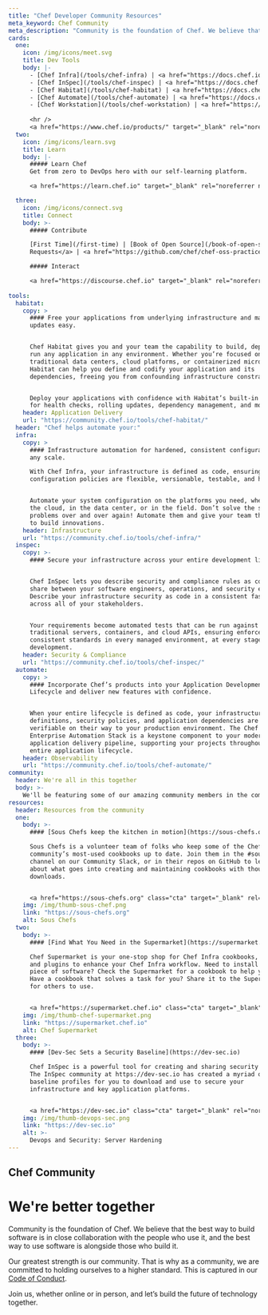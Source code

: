 ```yaml
---
title: "Chef Developer Community Resources"
meta_keyword: Chef Community
meta_description: "Community is the foundation of Chef. We believe that the best way to build software is in close collaboration with the people who use it, and alongside those who build it."
cards:
  one:
    icon: /img/icons/meet.svg
    title: Dev Tools
    body: |-
      - [Chef Infra](/tools/chef-infra) | <a href="https://docs.chef.io/chef_overview/" target="_blank" rel="noreferrer noopener">Docs</a> | <a href="https://learn.chef.io/courses/course-v1:chef+Infra101+perpetual/about" target="_blank" rel="noreferrer noopener">Learn</a>
      - [Chef InSpec](/tools/chef-inspec) | <a href="https://docs.chef.io/inspec/" target="_blank" rel="noreferrer noopener">Docs</a> | <a href="https://learn.chef.io/courses/course-v1:chef+Inspec101+Perpetual/about" target="_blank" rel="noreferrer noopener">Learn</a>  
      - [Chef Habitat](/tools/chef-habitat) | <a href="https://docs.chef.io/habitat" target="_blank" rel="noreferrer noopener">Docs</a> | <a href="https://learn.chef.io/courses/course-v1:chef+Habitat101+Perpetual/about" target="_blank" rel="noreferrer noopener">Learn</a> 
      - [Chef Automate](/tools/chef-automate) | <a href="https://docs.chef.io/automate/" target="_blank" rel="noreferrer noopener">Docs</a> | <a href="https://learn.chef.io/courses/course-v1:chef+Automate101+Perpetual/about" target="_blank" rel="noreferrer noopener">Learn</a> 
      - [Chef Workstation](/tools/chef-workstation) | <a href="https://docs.chef.io/workstation/" target="_blank" rel="noreferrer noopener">Docs</a>
 
      <hr />
      <a href="https://www.chef.io/products/" target="_blank" rel="noreferrer noopener">See Enterprise Products &raquo;</a>
  two:
    icon: /img/icons/learn.svg
    title: Learn
    body: |-
      ##### Learn Chef
      Get from zero to DevOps hero with our self-learning platform.

      <a href="https://learn.chef.io" target="_blank" rel="noreferrer noopener">Get started &raquo;</a> 

  three:
    icon: /img/icons/connect.svg
    title: Connect
    body: >-
      ##### Contribute

      [First Time](/first-time) | [Book of Open Source](/book-of-open-source) | <a href="https://chef-software.ideas.aha.io/" target="_blank" rel="noreferrer noopener">Feature
      Requests</a> | <a href="https://github.com/chef/chef-oss-practices/blob/master/distributions/distribution-list.md" target="_blank" rel="noreferrer noopener">Community Distributions</a>

      ##### Interact

      <a href="https://discourse.chef.io" target="_blank" rel="noreferrer noopener">Chef Questions</a> | <a href="https://community-slack.chef.io/" target="_blank" rel="noreferrer noopener">Community Slack</a>
      
tools:
  habitat:
    copy: >
      #### Free your applications from underlying infrastructure and make
      updates easy.


      Chef Habitat gives you and your team the capability to build, deploy, and
      run any application in any environment. Whether you’re focused on
      traditional data centers, cloud platforms, or containerized microservices,
      Habitat can help you define and codify your application and its
      dependencies, freeing you from confounding infrastructure constraints.


      Deploy your applications with confidence with Habitat’s built-in support
      for health checks, rolling updates, dependency management, and more.
    header: Application Delivery
    url: "https://community.chef.io/tools/chef-habitat/"
  header: "Chef helps automate your:"
  infra:
    copy: >
      #### Infrastructure automation for hardened, consistent configuration at
      any scale.

      With Chef Infra, your infrastructure is defined as code, ensuring that
      configuration policies are flexible, versionable, testable, and human-readable. 


      Automate your system configuration on the platforms you need, whether in
      the cloud, in the data center, or in the field. Don’t solve the same
      problems over and over again! Automate them and give your team the ability
      to build innovations.
    header: Infrastructure
    url: "https://community.chef.io/tools/chef-infra/"
  inspec:
    copy: >-
      #### Secure your infrastructure across your entire development lifecycle.


      Chef InSpec lets you describe security and compliance rules as code to
      share between your software engineers, operations, and security engineers.
      Describe your infrastructure security as code in a consistent fashion
      across all of your stakeholders.


      Your requirements become automated tests that can be run against
      traditional servers, containers, and cloud APIs, ensuring enforced
      consistent standards in every managed environment, at every stage of
      development.
    header: Security & Compliance
    url: "https://community.chef.io/tools/chef-inspec/"
  automate:
    copy: >
      #### Incorporate Chef’s products into your Application Development
      Lifecycle and deliver new features with confidence.


      When your entire lifecycle is defined as code, your infrastructure
      definitions, security policies, and application dependencies are easily
      verifiable on their way to your production environment. The Chef
      Enterprise Automation Stack is a keystone component to your modern
      application delivery pipeline, supporting your projects throughout the
      entire application lifecycle.
    header: Observability
    url: "https://community.chef.io/tools/chef-automate/"
community:
  header: We're all in this together
  body: >-
    We'll be featuring some of our amazing community members in the coming months, so keep an eye out for updates. If you'd like to share your Chef community story, get in touch at [community@chef.io](mailto:community@chef.io).
resources:
  header: Resources from the community
  one:
    body: >-
      #### [Sous Chefs keep the kitchen in motion](https://sous-chefs.org)

      Sous Chefs is a volunteer team of folks who keep some of the Chef Infra
      community’s most-used cookbooks up to date. Join them in the #sous-chefs
      channel on our Community Slack, or in their repos on GitHub to learn more
      about what goes into creating and maintaining cookbooks with thousands of
      downloads. 


      <a href="https://sous-chefs.org" class="cta" target="_blank" rel="noreferrer noopener">Go to Sous Chefs</a>
    img: /img/thumb-sous-chef.png
    link: "https://sous-chefs.org"
    alt: Sous Chefs
  two:
    body: >-
      #### [Find What You Need in the Supermarket](https://supermarket.chef.io)

      Chef Supermarket is your one-stop shop for Chef Infra cookbooks, tools,
      and plugins to enhance your Chef Infra workflow. Need to install a new
      piece of software? Check the Supermarket for a cookbook to help you out!
      Have a cookbook that solves a task for you? Share it to the Supermarket
      for others to use.


      <a href="https://supermarket.chef.io" class="cta" target="_blank" rel="noreferrer noopener">Visit Supermarket</a>
    img: /img/thumb-chef-supermarket.png
    link: "https://supermarket.chef.io"
    alt: Chef Supermarket
  three:
    body: >-
      #### [Dev-Sec Sets a Security Baseline](https://dev-sec.io)

      Chef InSpec is a powerful tool for creating and sharing security profiles.
      The InSpec community at https://dev-sec.io has created a myriad of
      baseline profiles for you to download and use to secure your
      infrastructure and key application platforms.


      <a href="https://dev-sec.io" class="cta" target="_blank" rel="noreferrer noopener">Go to dev-sec.io</a>
    img: /img/thumb-devops-sec.png
    link: "https://dev-sec.io"
    alt: >-
      Devops and Security: Server Hardening
---
```


## Chef Community

# We're better together

Community is the foundation of Chef. We believe that the best way to build software is in close collaboration with the people who use it, and the best way to use software is alongside those who build it.

Our greatest strength is our community. That is why as a community, we are committed to holding ourselves to a higher standard. This is captured in our [Code of Conduct].

Join us, whether online or in person, and let’s build the future of technology together.

[code of conduct]: /code-of-conduct
